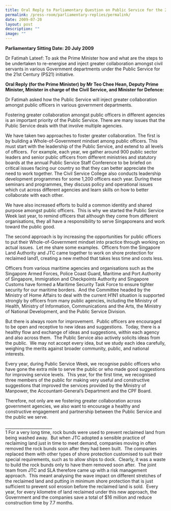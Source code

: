 ```yaml
---
title: Oral Reply to Parliamentary Question on Public Service for the 21st Century
permalink: /press-room/parliamentary-replies/permalink/
date: 2009-07-20
layout: post
description: ""
image: ""
---
```

**Parliamentary Sitting Date: 20 July 2009**

Dr Fatimah Lateef: To ask the Prime Minister how and what are the steps to be undertaken to re-energise and inject greater collaboration amongst civil servants in various Government departments under the Public Service for the 21st Century (PS21) initiative.

**Oral Reply (for the Prime Minister) by Mr Teo Chee Hean, Deputy Prime Minister, Minister in charge of the Civil Service, and Minister for Defence:**

Dr Fatimah asked how the Public Service will inject greater collaboration amongst public officers in various government departments.   

Fostering greater collaboration amongst public officers in different agencies is an important priority of the Public Service. There are many issues that the Public Service deals with that involve multiple agencies.   

We have taken two approaches to foster greater collaboration. The first is by building a Whole-of-Government mindset among public officers. This must start with the leadership of the Public Service, and extend to all levels of officers.  For example, each year, we gather around 900 public sector leaders and senior public officers from different ministries and statutory boards at the annual Public Service Staff Conference to be briefed on critical issues facing our country so that they can better appreciate the need to work together. The Civil Service College also conducts leadership development programmes for some 1,200 officers each year. During these seminars and programmes, they discuss policy and operational issues which cut across different agencies and learn skills on how to better collaborate with each other.   

We have also increased efforts to build a common identity and shared purpose amongst public officers.  This is why we started the Public Service Week last year, to remind officers that although they come from different organisations, they all have a responsibility to serve Singaporeans and work toward the public good.

The second approach is by increasing the opportunities for public officers to put their Whole-of-Government mindset into practice through working on actual issues.  Let me share some examples.  Officers from the Singapore Land Authority and JTC came together to work on shore protection for reclaimed land1, creating a new method that takes less time and costs less. 

Officers from various maritime agencies and organisations such as the Singapore Armed Forces, Police Coast Guard, Maritime and Port Authority of Singapore, Immigration and Checkpoints Authority and Singapore Customs have formed a Maritime Security Task Force to ensure tighter security for our maritime borders.  And the Committee headed by the Ministry of Home Affairs to deal with the current H1N1 situation is supported strongly by officers from many public agencies, including the Ministry of Health, Ministry of Information, Communications and the Arts, the Ministry of National Development, and the Public Service Division.

But there is always room for improvement.  Public officers are encouraged to be open and receptive to new ideas and suggestions.  Today, there is a healthy flow and exchange of ideas and suggestions, within each agency and also across them.  The Public Service also actively solicits ideas from the public.  We may not accept every idea, but we study each idea carefully, weighing the merits against broader community, public, and national interests.

Every year, during Public Service Week, we recognise public officers who have gone the extra mile to serve the public or who made good suggestions for improving service levels.  This year, for the first time, we recognised three members of the public for making very useful and constructive suggestions that improved the services provided by the Ministry of Manpower, the Accountant-General’s Department and the CPF Board.

Therefore, not only are we fostering greater collaboration across government agencies, we also want to encourage a healthy and constructive engagement and partnership between the Public Service and the public we serve.  
  
\_\_\_\_\_\_\_\_\_\_\_\_\_\_\_\_\_\_\_\_\_\_\_  
1 For a very long time, rock bunds were used to prevent reclaimed land from being washed away.  But when JTC adopted a sensible practice of reclaiming land just in time to meet demand, companies moving in often removed the rock bunds soon after they had been built.  The companies replaced them with other types of shore protection customised to suit their special requirements, such as to allow ships to dock.  Clearly, it was a waste to build the rock bunds only to have them removed soon after.  The joint team from JTC and SLA therefore came up with a risk management approach.  This meant analysing the wave impact on different stretches of the reclaimed land and putting in minimum shore protection that is just sufficient to prevent soil erosion before the reclaimed land is sold.  Every year, for every kilometre of land reclaimed under this new approach, the Government and the companies save a total of $16 million and reduce construction time by 7.7 months.